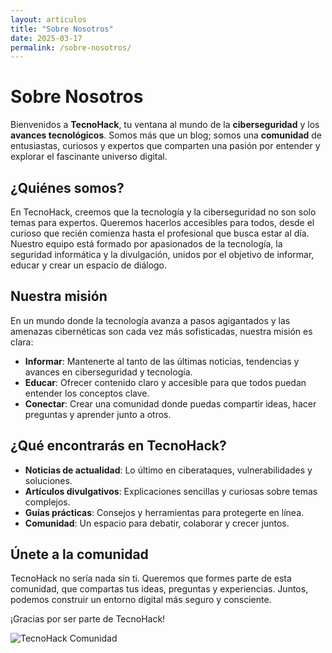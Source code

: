 ```yaml
---
layout: articulos
title: "Sobre Nosotros"
date: 2025-03-17
permalink: /sobre-nosotros/
---
```


# Sobre Nosotros

Bienvenidos a **TecnoHack**, tu ventana al mundo de la **ciberseguridad** y los **avances tecnológicos**. Somos más que un blog; somos una **comunidad** de entusiastas, curiosos y expertos que comparten una pasión por entender y explorar el fascinante universo digital.

## ¿Quiénes somos?
En TecnoHack, creemos que la tecnología y la ciberseguridad no son solo temas para expertos. Queremos hacerlos accesibles para todos, desde el curioso que recién comienza hasta el profesional que busca estar al día. Nuestro equipo está formado por apasionados de la tecnología, la seguridad informática y la divulgación, unidos por el objetivo de informar, educar y crear un espacio de diálogo.

## Nuestra misión
En un mundo donde la tecnología avanza a pasos agigantados y las amenazas cibernéticas son cada vez más sofisticadas, nuestra misión es clara:
- **Informar**: Mantenerte al tanto de las últimas noticias, tendencias y avances en ciberseguridad y tecnología.
- **Educar**: Ofrecer contenido claro y accesible para que todos puedan entender los conceptos clave.
- **Conectar**: Crear una comunidad donde puedas compartir ideas, hacer preguntas y aprender junto a otros.

## ¿Qué encontrarás en TecnoHack?
- **Noticias de actualidad**: Lo último en ciberataques, vulnerabilidades y soluciones.
- **Artículos divulgativos**: Explicaciones sencillas y curiosas sobre temas complejos.
- **Guías prácticas**: Consejos y herramientas para protegerte en línea.
- **Comunidad**: Un espacio para debatir, colaborar y crecer juntos.

## Únete a la comunidad
TecnoHack no sería nada sin ti. Queremos que formes parte de esta comunidad, que compartas tus ideas, preguntas y experiencias. Juntos, podemos construir un entorno digital más seguro y consciente.

¡Gracias por ser parte de TecnoHack!

![TecnoHack Comunidad](https://via.placeholder.com/800x400)
